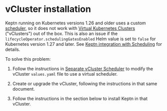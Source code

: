 # vCluster installation

Keptn running on Kubernetes versions 1.26 and older
uses a custom
[scheduler](../../components/scheduling/_index.md),
so it does not work with
[Virtual Kubernetes Clusters](https://www.vcluster.com/)
("vClusters") out of the box.
This is also an issue
if the `lifecycleOperator.schedulingGatesEnabled` Helm value is set to `false`
for Kubernetes version 1.27 and later.
See
[Keptn integration with Scheduling](../../components/scheduling/_index.md)
for details.

To solve this problem:

1. Follow the instructions in
   [Separate vCluster Scheduler](https://www.vcluster.com/docs/architecture/scheduling#separate-vcluster-scheduler)
   to modify the vCluster `values.yaml` file
   to use a virtual scheduler.

1. Create or upgrade the vCluster,
   following the instructions in that same document.

1. Follow the instructions in the section below
   to install Keptn in that vCluster.
